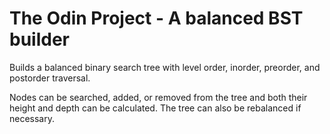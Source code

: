 # The Odin Project - A balanced BST builder

Builds a balanced binary search tree with level order, inorder, preorder, and postorder traversal.

Nodes can be searched, added, or removed from the tree and both their height and depth can be calculated. The tree can also be rebalanced if necessary.
